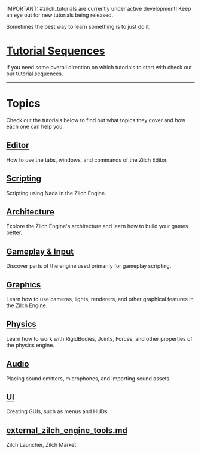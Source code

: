IMPORTANT: #zilch_tutorials are currently under active development! Keep an eye out for new tutorials being released.

Sometimes the best way to learn something is to just do it.

 #  [Tutorial Sequences](tutorials/tutorial_sequences.md)
If you need some overall direction on which tutorials to start with check out our tutorial sequences.

-----

 #  Topics
Check out the tutorials below to find out what topics they cover and how each one can help you.

 ##  [Editor](tutorials/editor.md)
How to use the tabs, windows, and commands of the Zilch Editor.

 ##  [Scripting](tutorials/scripting.md)
Scripting using Nada in the Zilch Engine.

 ##  [Architecture](tutorials/architecture.md)
Explore the Zilch Engine's architecture and learn how to build your games better.

 ## [Gameplay & Input](tutorials/gameplay.md)
Discover parts of the engine used primarily for gameplay scripting.

 ## [Graphics](tutorials/graphics.md)
Learn how to use cameras, lights, renderers, and other graphical features in the Zilch Engine.

 ##  [Physics](tutorials/physics.md)
Learn how to work with RigidBodies, Joints, Forces, and other properties of the physics engine.

 ##  [Audio](tutorials/audio.md)
Placing sound emitters, microphones, and importing sound assets.

 ##  [UI](tutorials/ui.md)
Creating GUIs, such as menus and HUDs

 ##  [external_zilch_engine_tools.md](tutorials/external_zilch_engine_tools.md)
Zilch Launcher, Zilch Market 

 